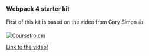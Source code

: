 ### Webpack 4 starter kit

First of this kit is based  on the video from Gary Simon :thumbsup: 

[![Coursetro.cm ][coursetro-image]][coursetro-url]


[Link to the video!](https://www.youtube.com/watch?v=TzdEpgONurw)




[coursetro-url]: https://coursetro.com/
[coursetro-image]: https://coursetro.com/images/logo-new.svg#thumbnail


